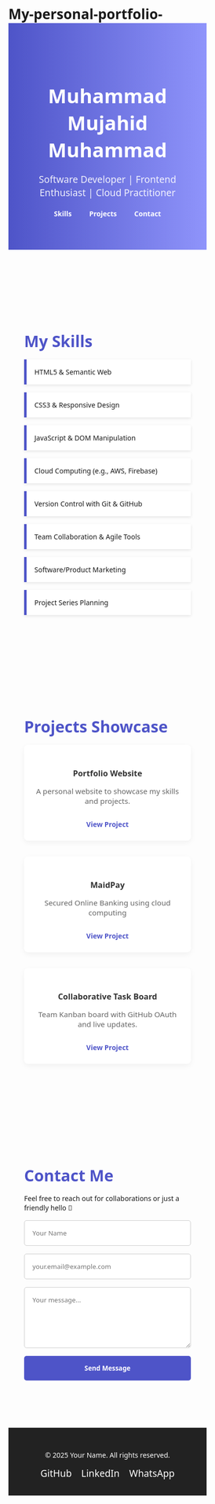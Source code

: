 # My-personal-portfolio-<!DOCTYPE html>
<html lang="en">
<head>
  <meta charset="UTF-8" />
  <meta name="viewport" content="width=device-width, initial-scale=1.0" />
  <title>Muhammad Mujahid Muhammad | Software Developer</title>
  <style>
    * {
      margin: 0; padding: 0; box-sizing: border-box;
      font-family: 'Segoe UI', Tahoma, Geneva, Verdana, sans-serif;
    }

    body {
      background: #f7f9fc;
      color: #333;
      line-height: 1.6;
    }

    header {
      background: linear-gradient(to right, #4e54c8, #8f94fb);
      color: white;
      padding: 4rem 2rem;
      text-align: center;
    }

    header h1 {
      font-size: 2.5rem;
      margin-bottom: 0.5rem;
    }

    header p {
      font-size: 1.2rem;
      opacity: 0.9;
    }

    nav {
      text-align: center;
      margin-top: 1rem;
    }

    nav a {
      color: white;
      margin: 0 1rem;
      text-decoration: none;
      font-weight: bold;
    }

    section {
      padding: 4rem 2rem;
      max-width: 1000px;
      margin: auto;
    }

    .skills, .projects, .contact {
      margin-top: 2rem;
    }

    .skills h2, .projects h2, .contact h2 {
      font-size: 2rem;
      color: #4e54c8;
      margin-bottom: 1rem;
    }

    .skills-list {
      display: flex;
      flex-wrap: wrap;
      gap: 1rem;
    }

    .skills-list div {
      background: #fff;
      border-left: 5px solid #4e54c8;
      padding: 1rem;
      flex: 1 1 200px;
      box-shadow: 0 2px 6px rgba(0,0,0,0.1);
    }

    .projects-grid {
      display: grid;
      grid-template-columns: repeat(auto-fit, minmax(280px, 1fr));
      gap: 2rem;
    }

    .project-card {
      background: white;
      border-radius: 8px;
      box-shadow: 0 4px 12px rgba(0,0,0,0.05);
      padding: 1.5rem;
      text-align: center;
    }

    .project-card h3 {
      margin-bottom: 0.5rem;
      color: #333;
    }

    .project-card p {
      font-size: 0.95rem;
      color: #666;
    }

    .project-card a {
      display: inline-block;
      margin-top: 0.8rem;
      color: #4e54c8;
      text-decoration: none;
      font-weight: bold;
    }

    .contact form {
      display: flex;
      flex-direction: column;
      gap: 1rem;
      margin-top: 1rem;
    }

    .contact input, .contact textarea {
      padding: 1rem;
      border: 1px solid #ccc;
      border-radius: 5px;
    }

    .contact button {
      background: #4e54c8;
      color: white;
      padding: 1rem;
      border: none;
      border-radius: 5px;
      cursor: pointer;
      font-weight: bold;
    }

    footer {
      background: #222;
      color: white;
      text-align: center;
      padding: 2rem 1rem;
      margin-top: 2rem;
    }

    .social-links a {
      color: white;
      margin: 0 0.5rem;
      font-size: 1.2rem;
      text-decoration: none;
    }

    @media (max-width: 600px) {
      header h1 { font-size: 2rem; }
      .skills-list { flex-direction: column; }
    }
  </style>
</head>
<body>

  <header>
    <h1>Muhammad Mujahid Muhammad</h1>
    <p>Software Developer | Frontend Enthusiast | Cloud Practitioner</p>
    <nav>
      <a href="#skills">Skills</a>
      <a href="#projects">Projects</a>
      <a href="#contact">Contact</a>
    </nav>
  </header>

  <section class="skills" id="skills">
    <h2>My Skills</h2>
    <div class="skills-list">
      <div>HTML5 & Semantic Web</div>
      <div>CSS3 & Responsive Design</div>
      <div>JavaScript & DOM Manipulation</div>
      <div>Cloud Computing (e.g., AWS, Firebase)</div>
      <div>Version Control with Git & GitHub</div>
      <div>Team Collaboration & Agile Tools</div>
      <div>Software/Product Marketing</div>
      <div>Project Series Planning</div>
    </div>
  </section>

  <section class="projects" id="projects">
    <h2>Projects Showcase</h2>
    <div class="projects-grid">
      <div class="project-card">
        <h3>Portfolio Website</h3>
        <p>A personal website to showcase my skills and projects.</p>
        <a href="#">View Project</a>
      </div>
      <div class="project-card">
        <h3>MaidPay</h3>
        <p>Secured Online Banking using cloud computing</p>
        <a href="#">View Project</a>
      </div>
      <div class="project-card">
        <h3>Collaborative Task Board</h3>
        <p>Team Kanban board with GitHub OAuth and live updates.</p>
        <a href="#">View Project</a>
      </div>
    </div>
  </section>

  <section class="contact" id="contact">
    <h2>Contact Me</h2>
    <p>Feel free to reach out for collaborations or just a friendly hello 👋</p>
    <form>
      <input type="text" placeholder="Your Name" required />
      <input type="email" placeholder="your.email@example.com" required />
      <textarea rows="5" placeholder="Your message..." required></textarea>
      <button type="submit">Send Message</button>
    </form>
  </section>

  <footer>
    <p>© 2025 Your Name. All rights reserved.</p>
    <div class="social-links">
      <a href="#" title="GitHub">GitHub</a>
      <a href="#" title="LinkedIn">LinkedIn</a>
      <a href="#" title="whatsapp">WhatsApp</a>
    </div>
  </footer>

</body>
</html>
